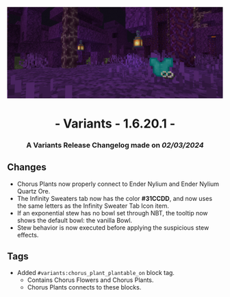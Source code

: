 <div style="text-align: center;"> <img src=ChangelogPhoto.png width="1500"> </div>

# <div style="text-align: center;">- Variants - 1.6.20.1 -</div>
### <div style="text-align: center;">A Variants Release Changelog made on *02/03/2024*</div>

## Changes
- Chorus Plants now properly connect to Ender Nylium and Ender Nylium Quartz Ore.
- The Infinity Sweaters tab now has the color **#31CCDD**, and now uses the same letters as the Infinity Sweater Tab Icon item. 
- If an exponential stew has no bowl set through NBT, the tooltip now shows the default bowl: the vanilla Bowl.
- Stew behavior is now executed before applying the suspicious stew effects.

## Tags
- Added `#variants:chorus_plant_plantable_on` block tag.
  - Contains Chorus Flowers and Chorus Plants.
  - Chorus Plants connects to these blocks.
